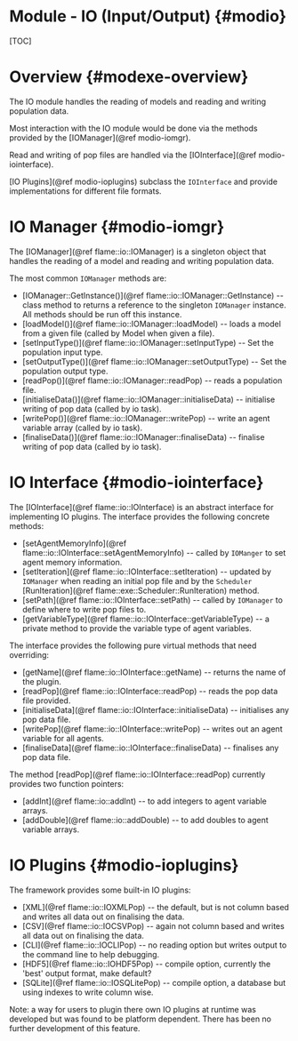 Module - IO (Input/Output) {#modio}
==================================

[TOC]

Overview {#modexe-overview}
========================

The IO module handles the reading of models and reading and writing population data.

Most interaction with the IO module would be done via the methods provided by the 
[IOManager](@ref modio-iomgr).

Read and writing of pop files are handled via the [IOInterface](@ref modio-iointerface).

[IO Plugins](@ref modio-ioplugins) subclass the `IOInterface` and provide implementations
for different file formats.

IO Manager {#modio-iomgr}
============

The [IOManager](@ref flame::io::IOManager) is a singleton object that handles 
the reading of a model and reading and writing population data.

The most common `IOManager` methods are:

 * [IOManager::GetInstance()](@ref flame::io::IOManager::GetInstance) -- 
   class method to returns a reference to the singleton
   `IOManager` instance. All methods should be run off this instance. 
 * [loadModel()](@ref flame::io::IOManager::loadModel) -- 
    loads a model from a given file (called by Model when given a file).
 * [setInputType()](@ref flame::io::IOManager::setInputType) -- 
    Set the population input type.
 * [setOutputType()](@ref flame::io::IOManager::setOutputType) -- 
    Set the population output type.
 * [readPop()](@ref flame::io::IOManager::readPop) -- 
    reads a population file.
 * [initialiseData()](@ref flame::io::IOManager::initialiseData) -- 
    initialise writing of pop data (called by io task).
 * [writePop()](@ref flame::io::IOManager::writePop) -- 
    write an agent variable array (called by io task).
 * [finaliseData()](@ref flame::io::IOManager::finaliseData) -- 
    finalise writing of pop data (called by io task).

IO Interface {#modio-iointerface}
============

The [IOInterface](@ref flame::io::IOInterface) is an abstract interface for implementing IO plugins.
The interface provides the following concrete methods:

 * [setAgentMemoryInfo](@ref flame::io::IOInterface::setAgentMemoryInfo) --
    called by `IOManger` to set agent memory information.
 * [setIteration](@ref flame::io::IOInterface::setIteration) --
    updated by `IOManager` when reading an initial pop file and by the `Scheduler` 
    [RunIteration](@ref flame::exe::Scheduler::RunIteration) method.
 * [setPath](@ref flame::io::IOInterface::setPath) --
    called by `IOManager` to define where to write pop files to.
 * [getVariableType](@ref flame::io::IOInterface::getVariableType) --
    a private method to provide the variable type of agent variables.

The interface provides the following pure virtual methods that need overriding:

 * [getName](@ref flame::io::IOInterface::getName) --
    returns the name of the plugin.
 * [readPop](@ref flame::io::IOInterface::readPop) --
    reads the pop data file provided.
 * [initialiseData](@ref flame::io::IOInterface::initialiseData) --
    initialises any pop data file.
 * [writePop](@ref flame::io::IOInterface::writePop) --
    writes out an agent variable for all agents.
 * [finaliseData](@ref flame::io::IOInterface::finaliseData) --
    finalises any pop data file.

The method [readPop](@ref flame::io::IOInterface::readPop) currently provides two function pointers:

 * [addInt](@ref flame::io::addInt) -- to add integers to agent variable arrays.
 * [addDouble](@ref flame::io::addDouble) -- to add doubles to agent variable arrays.

IO Plugins {#modio-ioplugins}
============

The framework provides some built-in IO plugins:

 * [XML](@ref flame::io::IOXMLPop) -- the default, but is not column based and writes all data out on finalising the data.
 * [CSV](@ref flame::io::IOCSVPop) -- again not column based and writes all data out on finalising the data.
 * [CLI](@ref flame::io::IOCLIPop) -- no reading option but writes output to the command line to help debugging.
 * [HDF5](@ref flame::io::IOHDF5Pop) -- compile option, currently the 'best' output format, make default?
 * [SQLite](@ref flame::io::IOSQLitePop) -- compile option, a database but using indexes to write column wise.

Note: a way for users to plugin there own IO plugins at runtime was developed but was found to be platform dependent.
There has been no further development of this feature.
